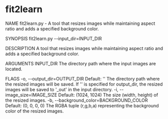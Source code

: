# fit2learn

NAME
    fit2learn.py - A tool that resizes images while maintaining aspect ratio and adds a specified background color.

SYNOPSIS
    fit2learn.py --input_dir=INPUT_DIR <flags>

DESCRIPTION
    A tool that resizes images while maintaining aspect ratio and adds a specified background color.

ARGUMENTS
    INPUT_DIR
        The directory path where the input images are located.

FLAGS
    -o, --output_dir=OUTPUT_DIR
        Default: ''
        The directory path where the resized images will be saved. If '' is specified for output_dir, the resized images will be saved to '_out' in the input directory.
    -i, --image_size=IMAGE_SIZE
        Default: (1024, 1024)
        The size (width, height) of the resized images.
    -b, --background_color=BACKGROUND_COLOR
        Default: (0, 0, 0, 0)
        The RGBA tuple (r,g,b,a) representing the background color of the resized images.